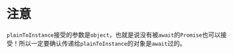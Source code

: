 # 注意

`plainToInstance`接受的参数是`object`，也就是说没有被`await`的`Promise`也可以接受！所以一定要确认传递给`plainToInstance`的对象是`await`过的。